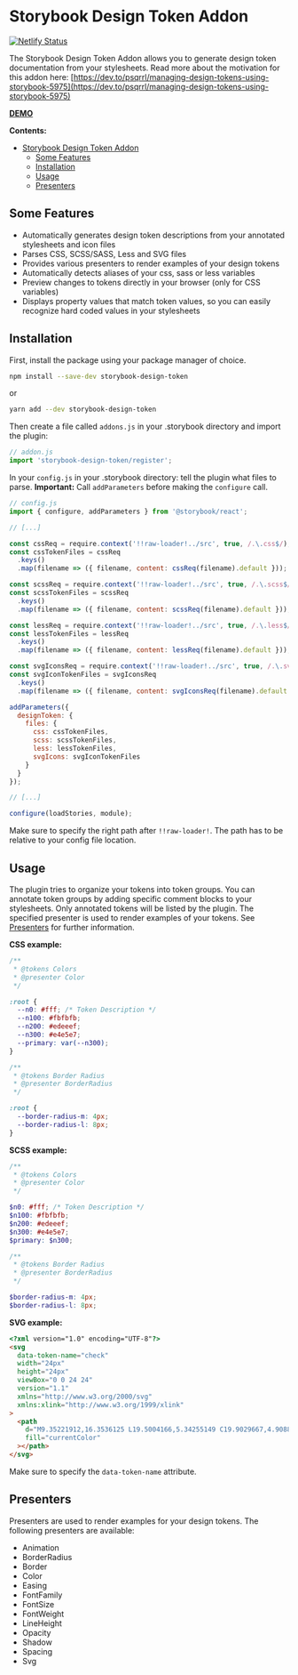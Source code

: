 # Storybook Design Token Addon

[![Netlify Status](https://api.netlify.com/api/v1/badges/9653289f-792d-4461-bb32-2ded5108b291/deploy-status)](https://app.netlify.com/sites/storybook-design-token/deploys)

The Storybook Design Token Addon allows you to generate design token documentation from your stylesheets. Read more about the motivation for this addon here:
[https://dev.to/psqrrl/managing-design-tokens-using-storybook-5975](https://dev.to/psqrrl/managing-design-tokens-using-storybook-5975)

[**DEMO**](https://storybook-design-token.netlify.com)

**Contents:**

- [Storybook Design Token Addon](#storybook-design-token-addon)
  - [Some Features](#some-features)
  - [Installation](#installation)
  - [Usage](#usage)
  - [Presenters](#presenters)

## Some Features

- Automatically generates design token descriptions from your annotated stylesheets and icon files
- Parses CSS, SCSS/SASS, Less and SVG files
- Provides various presenters to render examples of your design tokens
- Automatically detects aliases of your css, sass or less variables
- Preview changes to tokens directly in your browser (only for CSS variables)
- Displays property values that match token values, so you can easily recognize hard coded values in your stylesheets

## Installation

First, install the package using your package manager of choice.

```sh
npm install --save-dev storybook-design-token
```

or

```sh
yarn add --dev storybook-design-token
```

Then create a file called `addons.js` in your .storybook directory and import the plugin:

```js
// addon.js
import 'storybook-design-token/register';
```

In your `config.js` in your .storybook directory: tell the plugin what files to parse. **Important:** Call `addParameters` before making the `configure` call.

```js
// config.js
import { configure, addParameters } from '@storybook/react';

// [...]

const cssReq = require.context('!!raw-loader!../src', true, /.\.css$/);
const cssTokenFiles = cssReq
  .keys()
  .map(filename => ({ filename, content: cssReq(filename).default }));

const scssReq = require.context('!!raw-loader!../src', true, /.\.scss$/);
const scssTokenFiles = scssReq
  .keys()
  .map(filename => ({ filename, content: scssReq(filename).default }));

const lessReq = require.context('!!raw-loader!../src', true, /.\.less$/);
const lessTokenFiles = lessReq
  .keys()
  .map(filename => ({ filename, content: lessReq(filename).default }));

const svgIconsReq = require.context('!!raw-loader!../src', true, /.\.svg$/);
const svgIconTokenFiles = svgIconsReq
  .keys()
  .map(filename => ({ filename, content: svgIconsReq(filename).default }));

addParameters({
  designToken: {
    files: {
      css: cssTokenFiles,
      scss: scssTokenFiles,
      less: lessTokenFiles,
      svgIcons: svgIconTokenFiles
    }
  }
});

// [...]

configure(loadStories, module);
```

Make sure to specify the right path after `!!raw-loader!`. The path has to be relative to your config file location.

## Usage

The plugin tries to organize your tokens into token groups. You can annotate token groups by adding specific comment blocks to your stylesheets. Only annotated tokens will be listed by the plugin. The specified presenter is used to render examples of your tokens. See [Presenters](#presenters) for further information.

**CSS example:**

```css
/**
 * @tokens Colors
 * @presenter Color
 */

:root {
  --n0: #fff; /* Token Description */
  --n100: #fbfbfb;
  --n200: #edeeef;
  --n300: #e4e5e7;
  --primary: var(--n300);
}

/**
 * @tokens Border Radius
 * @presenter BorderRadius
 */

:root {
  --border-radius-m: 4px;
  --border-radius-l: 8px;
}
```

**SCSS example:**

```scss
/**
 * @tokens Colors
 * @presenter Color
 */

$n0: #fff; /* Token Description */
$n100: #fbfbfb;
$n200: #edeeef;
$n300: #e4e5e7;
$primary: $n300;

/**
 * @tokens Border Radius
 * @presenter BorderRadius
 */

$border-radius-m: 4px;
$border-radius-l: 8px;
```

**SVG example:**

```html
<?xml version="1.0" encoding="UTF-8"?>
<svg
  data-token-name="check"
  width="24px"
  height="24px"
  viewBox="0 0 24 24"
  version="1.1"
  xmlns="http://www.w3.org/2000/svg"
  xmlns:xlink="http://www.w3.org/1999/xlink"
>
  <path
    d="M9.35221912,16.3536125 L19.5004166,5.34255149 C19.9029667,4.90884428 20.5808871,4.88358644 21.0145944,5.28613652 C21.4483016,5.6886866 21.4735594,6.36660707 21.0710093,6.80031428 L10.1375155,18.6574532 C9.71359736,19.1141823 8.99084087,19.1141823 8.56692275,18.6574532 L3.28613652,12.890538 C2.88358644,12.4568308 2.90884428,11.7789103 3.34255149,11.3763602 C3.77625869,10.9738101 4.45417917,10.999068 4.85672925,11.4327752 L9.35221912,16.3536125 Z"
    fill="currentColor"
  ></path>
</svg>
```

Make sure to specify the `data-token-name` attribute.

## Presenters

Presenters are used to render examples for your design tokens. The following presenters are available:

- Animation
- BorderRadius
- Border
- Color
- Easing
- FontFamily
- FontSize
- FontWeight
- LineHeight
- Opacity
- Shadow
- Spacing
- Svg
